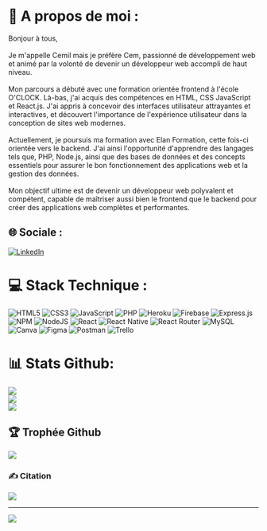 # 💫 A propos de moi :
Bonjour à tous,<br><br>Je m'appelle Cemil mais je préfère Cem, passionné de développement web et animé par la volonté de devenir un développeur web accompli de haut niveau.<br><br>Mon parcours a débuté avec une formation orientée frontend à l'école O'CLOCK. Là-bas, j'ai acquis des compétences en HTML, CSS JavaScript et React.js. J'ai appris à concevoir des interfaces utilisateur attrayantes et interactives, et découvert l'importance de l'expérience utilisateur dans la conception de sites web modernes.<br><br>Actuellement, je poursuis ma formation avec Elan Formation, cette fois-ci orientée vers le backend. J'ai ainsi l'opportunité d'apprendre des langages tels que, PHP,  Node.js, ainsi que des bases de données et des concepts essentiels pour assurer le bon fonctionnement des applications web et la gestion des données.<br><br>Mon objectif ultime est de devenir un développeur web polyvalent et compétent, capable de maîtriser aussi bien le frontend que le backend pour créer des applications web complètes et performantes.


## 🌐 Sociale :
[![LinkedIn](https://img.shields.io/badge/LinkedIn-%230077B5.svg?logo=linkedin&logoColor=white)](https://linkedin.com/in/https://fr.linkedin.com/in/cem-sucu-337074213) 

# 💻 Stack Technique :
![HTML5](https://img.shields.io/badge/html5-%23E34F26.svg?style=flat&logo=html5&logoColor=white) ![CSS3](https://img.shields.io/badge/css3-%231572B6.svg?style=flat&logo=css3&logoColor=white) ![JavaScript](https://img.shields.io/badge/javascript-%23323330.svg?style=flat&logo=javascript&logoColor=%23F7DF1E) ![PHP](https://img.shields.io/badge/php-%23777BB4.svg?style=flat&logo=php&logoColor=white) ![Heroku](https://img.shields.io/badge/heroku-%23430098.svg?style=flat&logo=heroku&logoColor=white) ![Firebase](https://img.shields.io/badge/firebase-%23039BE5.svg?style=flat&logo=firebase) ![Express.js](https://img.shields.io/badge/express.js-%23404d59.svg?style=flat&logo=express&logoColor=%2361DAFB) ![NPM](https://img.shields.io/badge/NPM-%23000000.svg?style=flat&logo=npm&logoColor=white) ![NodeJS](https://img.shields.io/badge/node.js-6DA55F?style=flat&logo=node.js&logoColor=white) ![React](https://img.shields.io/badge/react-%2320232a.svg?style=flat&logo=react&logoColor=%2361DAFB) ![React Native](https://img.shields.io/badge/react_native-%2320232a.svg?style=flat&logo=react&logoColor=%2361DAFB) ![React Router](https://img.shields.io/badge/React_Router-CA4245?style=flat&logo=react-router&logoColor=white) ![MySQL](https://img.shields.io/badge/mysql-%2300f.svg?style=flat&logo=mysql&logoColor=white) ![Canva](https://img.shields.io/badge/Canva-%2300C4CC.svg?style=flat&logo=Canva&logoColor=white) 	![Figma](https://img.shields.io/badge/figma-%23F24E1E.svg?style=flat&logo=figma&logoColor=white) ![Postman](https://img.shields.io/badge/Postman-FF6C37?style=flat&logo=postman&logoColor=white) ![Trello](https://img.shields.io/badge/Trello-%23026AA7.svg?style=flat&logo=Trello&logoColor=white)
# 📊 Stats Github:
![](https://github-readme-stats.vercel.app/api?username=cem-sucu&theme=dark&hide_border=false&include_all_commits=false&count_private=false)<br/>
![](https://github-readme-streak-stats.herokuapp.com/?user=cem-sucu&theme=dark&hide_border=false)<br/>
![](https://github-readme-stats.vercel.app/api/top-langs/?username=cem-sucu&theme=dark&hide_border=false&include_all_commits=false&count_private=false&layout=compact)

## 🏆 Trophée Github
![](https://github-profile-trophy.vercel.app/?username=cem-sucu&theme=radical&no-frame=false&no-bg=true&margin-w=4)

### ✍️ Citation
![](https://quotes-github-readme.vercel.app/api?type=horizontal&theme=gruvbox)

<!-- ### 😂 Meme
<img src="https://rm.up.railway.app/" width="512px"/> -->

---
![](https://visitcount.itsvg.in/api?id=cem-sucu&icon=0&color=8)

<!-- [![](https://visitcount.itsvg.in/api?id=cem-sucu&icon=0&color=8)](https://visitcount.itsvg.in) -->
<!-- Proudly created with GPRM ( https://gprm.itsvg.in ) -->